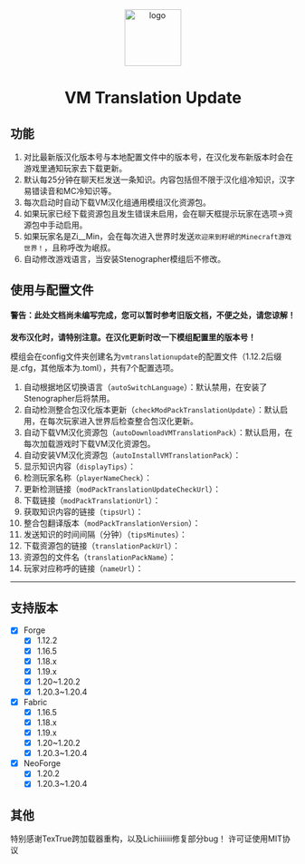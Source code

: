 <div align="center"> 
   <img height="100px" alt="logo" src="https://cdn.modrinth.com/data/wvCSIW08/a1ff154a62300a7e7813008d327a526503ad96f4.png"/> 
   <h1>VM Translation Update</h1>
</div> 

## 功能
1. 对比最新版汉化版本号与本地配置文件中的版本号，在汉化发布新版本时会在游戏里通知玩家去下载更新。
2. 默认每25分钟在聊天栏发送一条知识。内容包括但不限于汉化组冷知识，汉字易错读音和MC冷知识等。
3. 每次启动时自动下载VM汉化组通用模组汉化资源包。
4. 如果玩家已经下载资源包且发生错误未启用，会在聊天框提示玩家在选项->资源包中手动启用。
5. 如果玩家名是Zi__Min，会在每次进入世界时发送`欢迎来到籽岷的Minecraft游戏世界！`，且称呼改为岷叔。
6. 自动修改游戏语言，当安装Stenographer模组后不修改。

## 使用与配置文件

#### 警告：此处文档尚未编写完成，您可以暂时参考旧版文档，不便之处，请您谅解！

**发布汉化时，请特别注意。在汉化更新时改一下模组配置里的版本号！**

模组会在config文件夹创建名为`vmtranslationupdate`的配置文件（1.12.2后缀是.cfg，其他版本为.toml），共有7个配置选项。
1. 自动根据地区切换语言（`autoSwitchLanguage`）：默认禁用，在安装了Stenographer后将禁用。
2. 自动检测整合包汉化版本更新（`checkModPackTranslationUpdate`）：默认启用，在每次玩家进入世界后检查整合包汉化更新。
3. 自动下载VM汉化资源包（`autoDownloadVMTranslationPack`）：默认启用，在每次加载游戏时下载VM汉化资源包。
4. 自动安装VM汉化资源包（`autoInstallVMTranslationPack`）：
5. 显示知识内容（`displayTips`）：
6. 检测玩家名称（`playerNameCheck`）：
7. 更新检测链接（`modPackTranslationUpdateCheckUrl`）：
8. 下载链接（`modPackTranslationUrl`）：
9. 获取知识内容的链接（`tipsUrl`）：
10. 整合包翻译版本（`modPackTranslationVersion`）：
11. 发送知识的时间间隔（分钟）（`tipsMinutes`）：
12. 下载资源包的链接（`translationPackUrl`）：
13. 资源包的文件名（`translationPackName`）：
14. 玩家对应称呼的链接（`nameUrl`）：

--- 
## 支持版本
- [x] Forge
    - [x] 1.12.2
    - [x] 1.16.5
    - [x] 1.18.x
    - [x] 1.19.x
    - [x] 1.20~1.20.2
    - [x] 1.20.3~1.20.4
- [x] Fabric
    - [x] 1.16.5
    - [x] 1.18.x
    - [x] 1.19.x
    - [x] 1.20~1.20.2
    - [x] 1.20.3~1.20.4
- [x] NeoForge
    - [x] 1.20.2
    - [x] 1.20.3~1.20.4

## 其他
特别感谢TexTrue跨加载器重构，以及Lichiiiiiii修复部分bug！
许可证使用MIT协议
